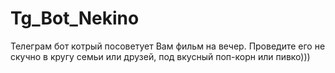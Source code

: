 # Tg_Bot_Nekino
Телеграм бот котрый посоветует Вам фильм на вечер. Проведите его не скучно в кругу семьи или друзей, под вкусный поп-корн или пивко)))
